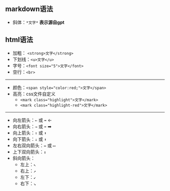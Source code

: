 ## markdown语法
- 斜体：`*文字*`   **表示源自gpt**

## html语法

- 加粗： `<strong>文字</strong> `
- 下划线：`<u>文字</u>`
- 字号：`<font size="5">文字</font>`
- 空行：`<br>`


---

- 颜色：`<span style="color:red;">文字</span>`
- 高亮：css文件自定义
	- `<mark class="highlight">文字</mark>`
	- `<mark class="highlight-red">文字</mark>`

---

- 向左箭头：`←` 或 `⬅`  ←
- 向右箭头：`→` 或 `➡`    ➡
- 向上箭头：`↑` 或 `⬆`
- 向下箭头：`↓` 或 `⬇`
- 左右双向箭头：`↔` 或 `⟷`
- 上下双向箭头：`↕`
- 斜向箭头：
    - 左上：`↖`
    - 右上：`↗`
    - 左下：`↙`
    - 右下：`↘`